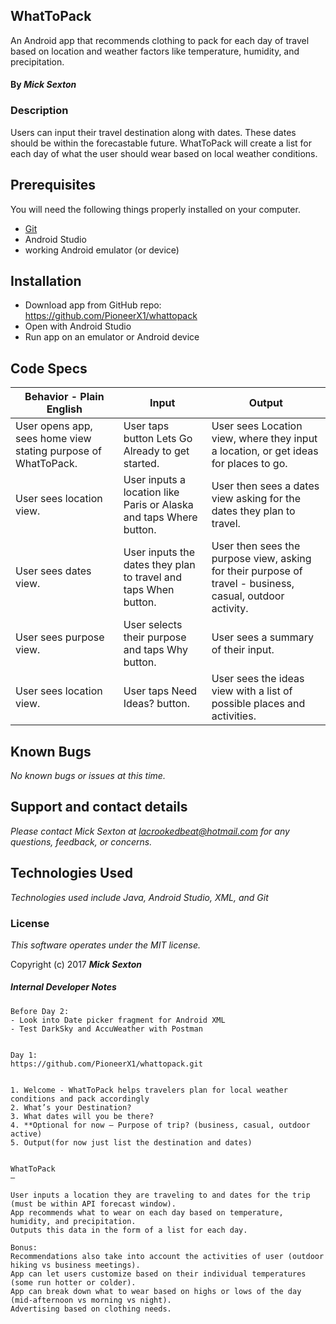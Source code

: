 ## WhatToPack

An Android app that recommends clothing to pack for each day of travel based on location and weather factors like temperature, humidity, and precipitation.

#### By _**Mick Sexton**_

### Description

Users can input their travel destination along with dates. These dates should be within the forecastable future. WhatToPack will create a list for each day of what the user should wear based on local weather conditions.

## Prerequisites

You will need the following things properly installed on your computer.

* [Git](https://git-scm.com/)
* Android Studio
* working Android emulator (or device)

## Installation

* Download app from GitHub repo: https://github.com/PioneerX1/whattopack
* Open with Android Studio
* Run app on an emulator or Android device

## Code Specs

|Behavior - Plain English|Input|Output|
|---|---|---|
|User opens app, sees home view stating purpose of WhatToPack.|User taps button Lets Go Already to get started.|User sees Location view, where they input a location, or get ideas for places to go.|
|User sees location view.|User inputs a location like Paris or Alaska and taps Where button.|User then sees a dates view asking for the dates they plan to travel.|
|User sees dates view.|User inputs the dates they plan to travel and taps When button.|User then sees the purpose view, asking for their purpose of travel - business, casual, outdoor activity.|
|User sees purpose view.|User selects their purpose and taps Why button.|User sees a summary of their input.|
|User sees location view.|User taps Need Ideas? button.|User sees the ideas view with a list of possible places and activities.|


## Known Bugs

_No known bugs or issues at this time._

## Support and contact details

_Please contact Mick Sexton at lacrookedbeat@hotmail.com for any questions, feedback, or concerns._

## Technologies Used

_Technologies used include Java, Android Studio, XML, and Git_

### License

*This software operates under the MIT license.*

Copyright (c) 2017 **_Mick Sexton_**




##### Internal Developer Notes #####

    Before Day 2:
    - Look into Date picker fragment for Android XML
    - Test DarkSky and AccuWeather with Postman


    Day 1:
    https://github.com/PioneerX1/whattopack.git


    1. Welcome - WhatToPack helps travelers plan for local weather conditions and pack accordingly
    2. What’s your Destination?
    3. What dates will you be there?
    4. **Optional for now — Purpose of trip? (business, casual, outdoor active)
    5. Output(for now just list the destination and dates)


    WhatToPack
    —

    User inputs a location they are traveling to and dates for the trip (must be within API forecast window).
    App recommends what to wear on each day based on temperature, humidity, and precipitation.
    Outputs this data in the form of a list for each day.

    Bonus:
    Recommendations also take into account the activities of user (outdoor hiking vs business meetings).
    App can let users customize based on their individual temperatures (some run hotter or colder).
    App can break down what to wear based on highs or lows of the day (mid-afternoon vs morning vs night).
    Advertising based on clothing needs.